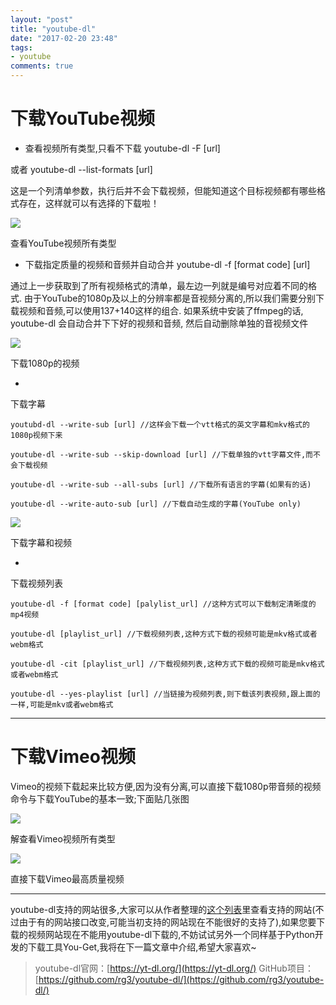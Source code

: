 ```yaml
---
layout: "post"
title: "youtube-dl"
date: "2017-02-20 23:48"
tags:
- youtube
comments: true
---
```



# 下载YouTube视频

- 查看视频所有类型,只看不下载
    youtube-dl -F [url]

或者
    youtube-dl --list-formats [url]

这是一个列清单参数，执行后并不会下载视频，但能知道这个目标视频都有哪些格式存在，这样就可以有选择的下载啦！

![](http://upload-images.jianshu.io/upload_images/1294473-5c8620972c0957c3.png?imageMogr2/auto-orient/strip%7CimageView2/2/w/1240)

查看YouTube视频所有类型

- 下载指定质量的视频和音频并自动合并
    youtube-dl -f [format code] [url]

通过上一步获取到了所有视频格式的清单，最左边一列就是编号对应着不同的格式.
由于YouTube的1080p及以上的分辨率都是音视频分离的,所以我们需要分别下载视频和音频,可以使用137+140这样的组合.
如果系统中安装了ffmpeg的话, youtube-dl 会自动合并下下好的视频和音频, 然后自动删除单独的音视频文件

![](http://upload-images.jianshu.io/upload_images/1294473-5fabdc8817bb3135.png?imageMogr2/auto-orient/strip%7CimageView2/2/w/1240)

下载1080p的视频

-
下载字幕

    youtubd-dl --write-sub [url] //这样会下载一个vtt格式的英文字幕和mkv格式的1080p视频下来

    youtube-dl --write-sub --skip-download [url] //下载单独的vtt字幕文件,而不会下载视频

    youtube-dl --write-sub --all-subs [url] //下载所有语言的字幕(如果有的话)

    youtube-dl --write-auto-sub [url] //下载自动生成的字幕(YouTube only)

![](http://upload-images.jianshu.io/upload_images/1294473-191ff153e45eea04.png?imageMogr2/auto-orient/strip%7CimageView2/2/w/1240)

下载字幕和视频

-
下载视频列表

    youtube-dl -f [format code] [palylist_url] //这种方式可以下载制定清晰度的mp4视频

    youtube-dl [playlist_url] //下载视频列表,这种方式下载的视频可能是mkv格式或者webm格式

    youtube-dl -cit [playlist_url] //下载视频列表,这种方式下载的视频可能是mkv格式或者webm格式

    youtube-dl --yes-playlist [url] //当链接为视频列表,则下载该列表视频,跟上面的一样,可能是mkv或者webm格式

---

# 下载Vimeo视频

Vimeo的视频下载起来比较方便,因为没有分离,可以直接下载1080p带音频的视频
命令与下载YouTube的基本一致;下面贴几张图

![](http://upload-images.jianshu.io/upload_images/1294473-4e1b9f4b18e94700.png?imageMogr2/auto-orient/strip%7CimageView2/2/w/1240)

解查看Vimeo视频所有类型

![](http://upload-images.jianshu.io/upload_images/1294473-5720dba2d2ab972e.png?imageMogr2/auto-orient/strip%7CimageView2/2/w/1240)

直接下载Vimeo最高质量视频

---

youtube-dl支持的网站很多,大家可以从作者整理的[这个列表](https://rg3.github.io/youtube-dl/supportedsites.html)里查看支持的网站(不过由于有的网站接口改变,可能当初支持的网站现在不能很好的支持了),如果您要下载的视频网站现在不能用youtube-dl下载的,不妨试试另外一个同样基于Python开发的下载工具You-Get,我将在下一篇文章中介绍,希望大家喜欢~

> youtube-dl官网：[https://yt-dl.org/](https://yt-dl.org/)
> GitHub项目：[https://github.com/rg3/youtube-dl/](https://github.com/rg3/youtube-dl/)
